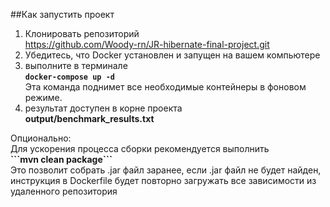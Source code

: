 ##Как запустить проект
1) Клонировать репозиторий<br>
https://github.com/Woody-rn/JR-hibernate-final-project.git<br>
2) Убедитесь, что Docker установлен и запущен на вашем компьютере<br>
3) выполните в терминале<br>
   <b>```docker-compose up -d```</b><br>
   Эта команда поднимет все необходимые контейнеры в фоновом режиме.<br>
4) результат доступен в корне проекта <br>
   <b>output/benchmark_results.txt</b><br>
<p></p>
Опционально:<br>
  Для ускорения процесса сборки рекомендуется выполнить <br>
  <b>```mvn clean package```</b><br>
  Это позволит собрать .jar файл заранее, если .jar файл не будет найден, инструкция в Dockerfile будет повторно загружать все зависимости из удаленного репозитория
